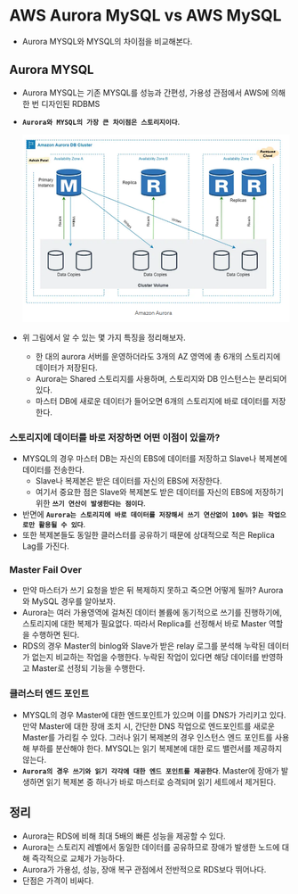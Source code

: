 # AWS Aurora MySQL vs AWS MySQL

- Aurora MYSQL와 MYSQL의 차이점을 비교해본다.

## Aurora MYSQL

- Aurora MYSQL는 기존 MYSQL를 성능과 간편성, 가용성 관점에서 AWS에 의해 한 번 디자인된 RDBMS
- **`Aurora와 MYSQL의 가장 큰 차이점은 스토리지이다`**.

  <img src="https://github.com/programmer-sjk/TIL/blob/main/images/db/aurora-storage.png" width="800">

- 위 그림에서 알 수 있는 몇 가지 특징을 정리해보자.
  - 한 대의 aurora 서버를 운영하더라도 3개의 AZ 영역에 총 6개의 스토리지에 데이터가 저장된다.
  - Aurora는 Shared 스토리지를 사용하며, 스토리지와 DB 인스턴스는 분리되어 있다.
  - 마스터 DB에 새로운 데이터가 들어오면 6개의 스토리지에 바로 데이터를 저장한다.

### 스토리지에 데이터를 바로 저장하면 어떤 이점이 있을까?

- MYSQL의 경우 마스터 DB는 자신의 EBS에 데이터를 저장하고 Slave나 복제본에 데이터를 전송한다.
  - Slave나 복제본은 받은 데이터를 자신의 EBS에 저장한다.
  - 여기서 중요한 점은 Slave와 복제본도 받은 데이터를 자신의 EBS에 저장하기 위한 **`쓰기 연산이 발생한다는 점이다`**.
- 반면에 **`Aurora는 스토리지에 바로 데이터를 저장해서 쓰기 연산없이 100% 읽는 작업으로만 활용될 수 있다`**.
- 또한 복제본들도 동일한 클러스터를 공유하기 때문에 상대적으로 적은 Replica Lag를 가진다.

### Master Fail Over

- 만약 마스터가 쓰기 요청을 받은 뒤 복제하지 못하고 죽으면 어떻게 될까? Aurora와 MySQL 경우를 알아보자.
- Aurora는 여러 가용영역에 걸쳐진 데이터 볼륨에 동기적으로 쓰기를 진행하기에, 스토리지에 대한 복제가 필요없다. 따라서 Replica를 선정해서 바로 Master 역할을 수행하면 된다.
- RDS의 경우 Master의 binlog와 Slave가 받은 relay 로그를 분석해 누락된 데이터가 없는지 비교하는 작업을 수행한다. 누락된 작업이 있다면 해당 데이터를 반영하고 Master로 선정되 기능을 수행한다.

### 클러스터 엔드 포인트

- MYSQL의 경우 Master에 대한 엔드포인트가 있으며 이를 DNS가 가리키고 있다. 만약 Master에 대한 장애 조치 시, 간단한 DNS 작업으로 엔드포인트를 새로운 Master를 가리킬 수 있다. 그러나 읽기 복제본의 경우 인스턴스 엔드 포인트를 사용해 부하를 분산해야 한다. MYSQL는 읽기 복제본에 대한 로드 밸런서를 제공하지 않는다.
- **`Aurora의 경우 쓰기와 읽기 각각에 대한 엔드 포인트를 제공한다`**. Master에 장애가 발생하면 읽기 복제본 중 하나가 바로 마스터로 승격되며 읽기 세트에서 제거된다.

## 정리

- Aurora는 RDS에 비해 최대 5배의 빠른 성능을 제공할 수 있다.
- Aurora는 스토리지 레벨에서 동일한 데이터를 공유하므로 장애가 발생한 노드에 대해 즉각적으로 교체가 가능하다.
- Aurora가 가용성, 성능, 장애 복구 관점에서 전반적으로 RDS보다 뛰어나다.
- 단점은 가격이 비싸다.
